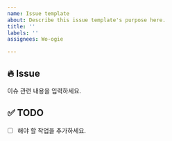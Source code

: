 ```yaml
---
name: Issue template
about: Describe this issue template's purpose here.
title: ''
labels: ''
assignees: Wo-ogie

---
```


## 🔥 Issue
이슈 관련 내용을 입력하세요.

## ✅ TODO
- [ ] 해야 할 작업을 추가하세요.

